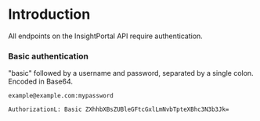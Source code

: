# Introduction

All endpoints on the InsightPortal API require authentication.

### Basic authentication

"basic" followed by a username and password, separated by a single colon. Encoded in Base64.

`example@example.com:mypassword`


`AuthorizationL: Basic ZXhhbXBsZUBleGFtcGxlLmNvbTpteXBhc3N3b3Jk=`